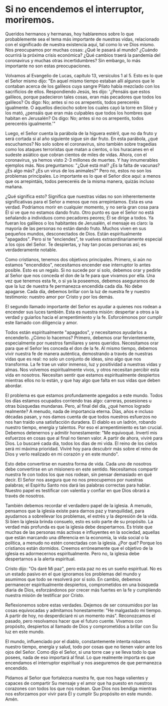 # Si no encendemos el interruptor, moriremos.  

Queridos hermanos y hermanas, hoy hablaremos sobre lo que probablemente sea el tema más importante de nuestras vidas, relacionado con el significado de nuestra existencia aquí, tal como lo ve Dios mismo. Nos preocupamos por muchas cosas: ¿Qué le pasará al mundo? ¿Cuándo ocurrirá la próxima crisis económica? ¿Qué cambios traerá la pandemia del coronavirus y muchas otras incertidumbres? Sin embargo, lo más importante no son estas preocupaciones.  

Volvamos al Evangelio de Lucas, capítulo 13, versículos 1 al 5. Esto es lo que el Señor mismo dijo: "En aquel mismo tiempo estaban allí algunos que le contaban acerca de los galileos cuya sangre Pilato había mezclado con los sacrificios de ellos. Respondiendo Jesús, les dijo: '¿Pensáis que estos galileos, porque padecieron tales cosas, eran más pecadores que todos los galileos? Os digo: No; antes si no os arrepentís, todos pereceréis igualmente. O aquellos dieciocho sobre los cuales cayó la torre en Siloé y los mató, ¿pensáis que eran más culpables que todos los hombres que habitan en Jerusalén? Os digo: No; antes si no os arrepentís, todos pereceréis igualmente.'"  

Luego, el Señor cuenta la parábola de la higuera estéril, que no da fruto y será cortada si al año siguiente sigue sin dar fruto. En esta parábola, ¿qué escuchamos? No solo sobre el coronavirus, sino también sobre tragedias como los ataques terroristas que matan a cientos, o los huracanes en el sudeste asiático que cobran cientos de miles de vidas. Ahora, con el coronavirus, ya hemos visto 2-3 millones de muertes. Y hay innumerables ejemplos más. Nos preguntamos: "¿Qué está mal? ¿Es la falta de vacunas? ¿Es algo más? ¿Es un virus de los animales?" Pero no, estos no son los problemas principales. Lo importante es lo que el Señor dice aquí: a menos que os arrepintáis, todos pereceréis de la misma manera, quizás incluso mañana.  

¿Qué significa esto? Significa que nuestras vidas no son inherentemente significativas para el Señor a menos que nos arrepintamos. Esta es una verdad. Podríamos morir en cualquier momento, y no sería gran cosa para Él si ve que no estamos dando fruto. Otro punto es que el Señor no está señalando a individuos como pecadores peores; Él se dirige a todos. Ya fueran los galileos o los habitantes de Jerusalén, el mensaje es claro: la mayoría de las personas no están dando fruto. Muchos viven en sus pequeños mundos, desconectados de Dios. Están espiritualmente "apagados". Pero si te "enciendes", te vuelves extraordinariamente especial a los ojos del Señor. Te despiertas, y hay tan pocas personas así; es verdaderamente notable.  

Como cristianos, tenemos dos objetivos principales. Primero, si aún no estamos "encendidos", necesitamos encender ese interruptor lo antes posible. Esto es un regalo. Si no sucede por sí solo, debemos orar y pedirle al Señor que nos conceda el don de la fe para que vivamos por ella. Una vez que tenemos esta fe, o si ya la poseemos, debemos asegurarnos de que la luz de nuestra fe permanezca encendida cada día. No debe apagarse. Cada día, debemos brillar con la luz de nuestra fe y nuestro testimonio: nuestro amor por Cristo y por los demás.  

El segundo llamado importante del Señor es ayudar a quienes nos rodean a encender sus luces también. Esta es nuestra misión: despertar a otros a la verdad y guiarlos hacia el arrepentimiento y la fe. Esforcémonos por cumplir este llamado con diligencia y amor.  

Todos están espiritualmente "apagados", y necesitamos ayudarlos a encenderlo. ¿Cómo lo hacemos? Primero, debemos orar fervientemente, especialmente por nuestros familiares y seres queridos. Necesitamos orar para que el Señor les conceda el don de la fe. Al mismo tiempo, debemos vivir nuestra fe de manera auténtica, demostrando a través de nuestras vidas que es real: no solo un conjunto de ideas, sino algo que nos transforma. La fe trae un valor inmenso, luz y positividad a nuestras vidas y almas. Nos volvemos espiritualmente vivos, y otros necesitan percibir esta vida en nosotros. Necesitan sentir que estamos espiritualmente despiertos mientras ellos no lo están, y que hay algo que falta en sus vidas que deben abordar.  

El problema es que estamos profundamente apegados a este mundo. Todos los días estamos ocupados corriendo tras algo: carreras, posesiones u otras búsquedas mundanas. Pero, al final del día, ¿qué hemos logrado realmente? A menudo, nada de importancia eterna. Días, años e incluso décadas pasan, y nos damos cuenta de que todos nuestros esfuerzos no nos han traído una satisfacción duradera. El diablo es un ladrón, robando nuestro tiempo, energía y talentos. Por eso el arrepentimiento es tan crucial. Debemos detenernos y admitir honestamente: "Me equivoqué. Invertí mis esfuerzos en cosas que al final no tienen valor. A partir de ahora, viviré para Dios. Lo buscaré cada día, todos los días de mi vida. El reino de los cielos será mi máxima prioridad. Viviré hoy para descubrir más sobre el reino de Dios y verlo realizado en mi corazón y en este mundo".  

Esto debe convertirse en nuestra forma de vida. Cada uno de nosotros debe convertirse en un misionero en este sentido. Necesitamos compartir nuestra fe con todos los que nos rodean, sin pensar demasiado en qué decir. El Señor nos asegura que no nos preocupemos por nuestras palabras; el Espíritu Santo nos dará las palabras correctas para hablar. Nuestro papel es testificar con valentía y confiar en que Dios obrará a través de nosotros.  

También debemos recordar el verdadero papel de la iglesia. A menudo, pensamos que la iglesia existe para darnos paz y tranquilidad, para ayudarnos a sobrellevar los problemas, el estrés y la depresión de la vida. Si bien la iglesia brinda consuelo, esto es solo parte de su propósito. La verdad más profunda es que la iglesia debe despertarnos. Es triste que muchas de las personas más activas e influyentes en la sociedad, aquellas que están marcando una diferencia en la economía, la vida social o la política, a menudo no estén conectadas con la iglesia. ¿Por qué? Porque los cristianos están dormidos. Creemos erróneamente que el objetivo de la iglesia es adormecernos espiritualmente. Pero no, la iglesia debe despertarnos a la alerta espiritual.  

Cristo dijo: "Os daré Mi paz", pero esta paz no es un sueño espiritual. No es un estado pasivo en el que ignoramos los problemas del mundo y asumimos que todo se resolverá por sí solo. En cambio, debemos permanecer espiritualmente despiertos, comprometidos en una búsqueda diaria de Dios, esforzándonos por crecer más fuertes en la fe y cumpliendo nuestra misión de testificar por Cristo.

Reflexionemos sobre estas verdades. Dejemos de ser consumidos por las cosas equivocadas y admitamos honestamente: "He malgastado mi tiempo. A partir de hoy, no desperdiciaré ni un momento más". Reconozcamos el pasado, pero resolvamos hacer que el futuro cuente. Vivamos con propósito, despiertos al llamado de Dios y comprometidos a brillar con Su luz en este mundo.

El mundo, influenciado por el diablo, constantemente intenta robarnos nuestro tiempo, energía y salud, todo por cosas que no tienen valor ante los ojos del Señor. Como dijo el Señor, si una torre cae y se lleva todo lo que posees, nada de eso importará al final. Lo que realmente importa es que encendamos el interruptor espiritual y nos aseguremos de que permanezca encendido.

Pidamos al Señor que fortalezca nuestra fe, que nos haga valientes y capaces de compartir Su mensaje y el amor que ha puesto en nuestros corazones con todos los que nos rodean. Que Dios nos bendiga mientras nos esforzamos por vivir para Él y cumplir Su propósito en este mundo. Amén.

